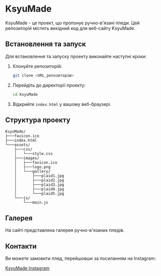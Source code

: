 # KsyuMade

KsyuMade - це проект, що пропонує ручно-в'язані пледи. Цей репозиторій містить вихідний код для веб-сайту KsyuMade.

## Встановлення та запуск

Для встановлення та запуску проекту виконайте наступні кроки:

1. Клонуйте репозиторій:
   ```bash
   git clone <URL_репозиторію>
   ```
2. Перейдіть до директорії проекту:
   ```bash
   cd KsyuMade
   ```
3. Відкрийте `index.html` у вашому веб-браузері.

## Структура проекту

```
KsyuMade/
├───favicon.ico
├───index.html
└───assets/
    ├───css/
    │   └───style.css
    ├───images/
    │   ├───favicon.ico
    │   ├───logo.png
    │   └───gallery/
    │       ├───plaid1.jpg
    │       ├───plaid2.jpg
    │       ├───plaid3.jpg
    │       ├───plaid4.jpg
    │       └───plaid5.jpg
    └───js/
        └───main.js
```

## Галерея

На сайті представлена галерея ручно-в'язаних пледів.

## Контакти

Ви можете замовити плед, перейшовши за посиланням на Instagram:

[KsyuMade Instagram](https://instagram.com/ksyu_made)
